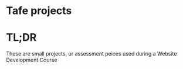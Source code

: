 # Tafe projects

# TL;DR
These are small projects, or assessment peices used during a Website Development Course

